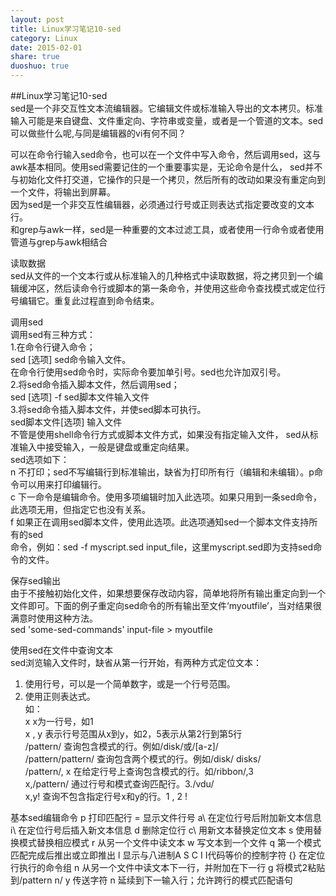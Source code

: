 ```yaml
---
layout: post
title: Linux学习笔记10-sed
category: Linux
date: 2015-02-01
share: true
duoshuo: true
---
```

##Linux学习笔记10-sed  
sed是一个非交互性文本流编辑器。它编辑文件或标准输入导出的文本拷贝。标准输入可能是来自键盘、文件重定向、字符串或变量，或者是一个管道的文本。sed可以做些什么呢,与同是编辑器的vi有何不同？  
  
可以在命令行输入sed命令，也可以在一个文件中写入命令，然后调用sed，这与awk基本相同。使用sed需要记住的一个重要事实是，无论命令是什么， sed并不与初始化文件打交道，它操作的只是一个拷贝，然后所有的改动如果没有重定向到一个文件，将输出到屏幕。  
因为sed是一个非交互性编辑器，必须通过行号或正则表达式指定要改变的文本行。  
和grep与awk一样，sed是一种重要的文本过滤工具，或者使用一行命令或者使用管道与grep与awk相结合  
  
读取数据  
sed从文件的一个文本行或从标准输入的几种格式中读取数据，将之拷贝到一个编辑缓冲区，然后读命令行或脚本的第一条命令，并使用这些命令查找模式或定位行号编辑它。重复此过程直到命令结束。  
  
调用sed  
调用sed有三种方式：  
1.在命令行键入命令；  
	sed [选项] sed命令输入文件。  
	在命令行使用sed命令时，实际命令要加单引号。sed也允许加双引号。  
2.将sed命令插入脚本文件，然后调用sed；  
	sed [选项] -f sed脚本文件输入文件  
3.将sed命令插入脚本文件，并使sed脚本可执行。  
	sed脚本文件[选项] 输入文件  
不管是使用shell命令行方式或脚本文件方式，如果没有指定输入文件， sed从标准输入中接受输入，一般是键盘或重定向结果。  
sed选项如下：  
n 不打印；sed不写编辑行到标准输出，缺省为打印所有行（编辑和未编辑）。p命令可以用来打印编辑行。  
c 下一命令是编辑命令。使用多项编辑时加入此选项。如果只用到一条sed命令，此选项无用，但指定它也没有关系。  
f 如果正在调用sed脚本文件，使用此选项。此选项通知sed一个脚本文件支持所有的sed  
命令，例如：sed -f myscript.sed input_file，这里myscript.sed即为支持sed命令的文件。  
  
保存sed输出  
由于不接触初始化文件，如果想要保存改动内容，简单地将所有输出重定向到一个文件即可。下面的例子重定向sed命令的所有输出至文件‘myoutfile’，当对结果很满意时使用这种方法。  
sed 'some-sed-commands' input-file > myoutfile  
  
使用sed在文件中查询文本  
sed浏览输入文件时，缺省从第一行开始，有两种方式定位文本：  
1) 使用行号，可以是一个简单数字，或是一个行号范围。  
2) 使用正则表达式。  
如：  
x                       x为一行号，如1  
x , y                   表示行号范围从x到y，如2，5表示从第2行到第5行  
/pattern/               查询包含模式的行。例如/disk/或/[a-z]/  
/pattern/pattern/       查询包含两个模式的行。例如/disk/  disks/  
/pattern/, x            在给定行号上查询包含模式的行。如/ribbon/,3  
x,/pattern/             通过行号和模式查询匹配行。3./vdu/  
x,y!                    查询不包含指定行号x和y的行。1 , 2 !  



基本sed编辑命令
p    打印匹配行
=    显示文件行号
a\   在定位行号后附加新文本信息
i\   在定位行号后插入新文本信息
d    删除定位行
c\   用新文本替换定位文本
s    使用替换模式替换相应模式
r    从另一个文件中读文本
w    写文本到一个文件
q    第一个模式匹配完成后推出或立即推出
l    显示与八进制A S C I I代码等价的控制字符
{}   在定位行执行的命令组
n    从另一个文件中读文本下一行，并附加在下一行
g    将模式2粘贴到/pattern n/
y    传送字符
n    延续到下一输入行；允许跨行的模式匹配语句
